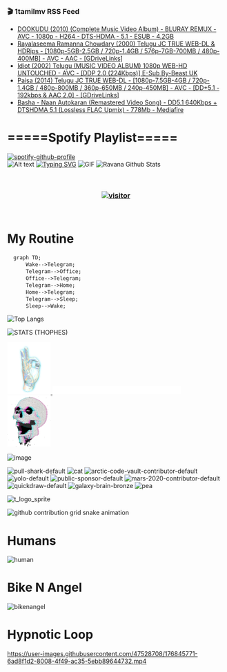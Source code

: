 ### 🎬 1tamilmv RSS Feed

<!-- BLOG-POST-LIST:START -->
- [DOOKUDU &lpar;2010&rpar; &lpar;Complete Music Video Album&rpar; - BLURAY REMUX - AVC - 1080p - H264 - DTS-HDMA - 5.1 - ESUB - 4.2GB](https://www.1tamilmv.click/index.php?/forums/topic/166294-dookudu-2010-complete-music-video-album-bluray-remux-avc-1080p-h264-dts-hdma-51-esub-42gb/&do=findComment&comment=331953)
- [Rayalaseema Ramanna Chowdary &lpar;2000&rpar; Telugu JC TRUE WEB-DL &amp; HDRips - [1080p-5GB-2.5GB / 720p-1.4GB / 576p-7GB-700MB / 480p-400MB] - AVC - AAC - [GDriveLinks]](https://www.1tamilmv.click/index.php?/forums/topic/166293-rayalaseema-ramanna-chowdary-2000-telugu-jc-true-web-dl-hdrips-1080p-5gb-25gb-720p-14gb-576p-7gb-700mb-480p-400mb-avc-aac-gdrivelinks/&do=findComment&comment=331952)
- [Idiot &lpar;2002&rpar; Telugu &lpar;MUSIC VIDEO ALBUM&rpar; 1080p WEB-HD UNTOUCHED - AVC - [DDP 2.0 &lpar;224Kbps&rpar;] E-Sub By-Beast UK](https://www.1tamilmv.click/index.php?/forums/topic/166258-idiot-2002-telugu-music-video-album-1080p-web-hd-untouched-avc-ddp-20-224kbps-e-sub-by-beast-uk/&do=findComment&comment=331951)
- [Paisa &lpar;2014&rpar; Telugu JC TRUE WEB-DL - [1080p-7.5GB-4GB / 720p-1.4GB / 480p-800MB / 360p-650MB / 240p-450MB] - AVC - [DD+5.1 - 192kbps &amp; AAC 2.0] - [GDriveLinks]](https://www.1tamilmv.click/index.php?/forums/topic/166292-paisa-2014-telugu-jc-true-web-dl-1080p-75gb-4gb-720p-14gb-480p-800mb-360p-650mb-240p-450mb-avc-dd51-192kbps-aac-20-gdrivelinks/&do=findComment&comment=331950)
- [Basha - Naan Autokaran &lpar;Remastered Video Song&rpar; - DD5.1 640Kbps + DTSHDMA 5.1 &lpar;Lossless FLAC Upmix&rpar; - 778Mb - Mediafire](https://www.1tamilmv.click/index.php?/forums/topic/166291-basha-naan-autokaran-remastered-video-song-dd51-640kbps-dtshdma-51-lossless-flac-upmix-778mb-mediafire/&do=findComment&comment=331949)
<!-- BLOG-POST-LIST:END -->

# =====Spotify Playlist=====
[![spotify-github-profile](https://spotify-github-profile.vercel.app/api/view?uid=31rfzgmuvvewegdlxvlev4ynz4vu&cover_image=true&theme=default&bar_color=53b14f&bar_color_cover=true)](https://ravana69.github.io/rss)
</br>
![Alt text](https://spotify-recently-played-readme.vercel.app/api?user=31rfzgmuvvewegdlxvlev4ynz4vu)
[![Typing SVG](https://readme-typing-svg.herokuapp.com?color=%2336BCF7&center=true&vCenter=true&multiline=true&height=81&lines=I+AM+RAVANA;CONTACT+ME+ON+TELEGRAM%3A+%40R4V4N4)](https://git.io/typing-svg)
<img align="centre" height="400px" width="490px" alt="GIF" src="https://github.com/ravana69/ravana69/blob/master/rvm.gif" />
![Ravana Github Stats](https://github-readme-stats.vercel.app/api?username=ravana69&&show_icons=true&theme=radical)

<br />
<h3 align="center"> <a href="https://t.me/r4v4n4"><img src="https://profile-counter.glitch.me/ravana69/count.svg" alt="visitor" width="600"></a> </h3>
</br>

<H1>My Routine</H1>

```mermaid
  graph TD;
      Wake-->Telegram;
      Telegram-->Office;
      Office-->Telegram;
      Telegram-->Home;
      Home-->Telegram;
      Telegram-->Sleep;
      Sleep-->Wake;
```
![Top Langs](https://github-readme-stats.vercel.app/api/top-langs/?username=ravana69&&show_icons=true&theme=radical)

![STATS (THOPHES)](https://github-profile-trophy.vercel.app/?username=ravana69&theme=gruvbox&margin-w=10&margin-h=15&column=8)
<br />
<p align="left">
    <a href="#">
        <img width="20%" src="./assets/images/hand.gif" alt="" />
    </a>
    <a href="#">
        <img width="59%" src="./assets/images/spacer.png" alt="" >
    </a>
    <a href="#">
        <img width="20%" src="./assets/images/skull.gif" alt="" />
    </a>
</p>


![image](https://user-images.githubusercontent.com/47528708/175298537-0623dc00-7b1a-4ec1-b5b1-71768763a234.png)

<img width="148" alt="pull-shark-default" src="https://user-images.githubusercontent.com/47528708/176419715-70981865-4dc6-489a-8a1a-06842db67b15.gif"> <img width="148" alt="cat" src="https://user-images.githubusercontent.com/47528708/179149594-60701d0e-e626-415f-9958-80736351eadd.gif"> <img width="148" alt="arctic-code-vault-contributor-default" src="https://user-images.githubusercontent.com/47528708/175267501-e1fbbb8f-c2b2-4882-b865-2ac4debef26c.png"> <img width="148" alt="yolo-default" src="https://user-images.githubusercontent.com/47528708/175267654-281a1880-1129-4b7b-bf2f-de5dd2bc5afa.png"> <img width="148" alt="public-sponsor-default" src="https://user-images.githubusercontent.com/47528708/175268448-2e78cc75-fb25-4d76-bd22-7df520446b45.png"> <img width="148" alt="mars-2020-contributor-default" src="https://user-images.githubusercontent.com/47528708/175268475-de6d987a-3be9-4353-86a5-23b422559355.png"> <img width="148" alt="quickdraw-default" src="https://user-images.githubusercontent.com/47528708/179148665-33e7c2c8-5d95-413e-8b25-6862820a5fe7.png"> <img width="148" alt="galaxy-brain-bronze" src="https://user-images.githubusercontent.com/47528708/176419717-e2fdca8b-0fdc-47dd-9511-a7ff52178a33.gif"> <img width="148" alt="pea" src="https://user-images.githubusercontent.com/47528708/179149608-800ce6e1-7d24-4bfe-8e84-5628e6d5497d.gif">

![t_logo_sprite](https://user-images.githubusercontent.com/47528708/175293007-21ff1792-1fca-4be3-bcae-12fdc3aa414f.svg)

![github contribution grid snake animation](https://raw.githubusercontent.com/ravana69/ravana69/output/github-contribution-grid-snake-dark.svg#gh-dark-mode-only)

# Humans
<img width="170" alt="human" src="https://user-images.githubusercontent.com/47528708/176413829-c142d478-1c96-4c3c-a2a4-2dd35374c335.gif">

# Bike N Angel
<img width="170" alt="bikenangel" src="https://user-images.githubusercontent.com/47528708/176616968-3a44f91e-8016-477c-9bb5-c4689a1adbee.gif">

# Hypnotic Loop

https://user-images.githubusercontent.com/47528708/176845771-6ad8f1d2-8008-4f49-ac35-5ebb89644732.mp4

